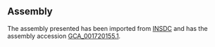 
Assembly
--------

The assembly presented has been imported from 
[INSDC](http://www.insdc.org) and has the assembly accession
[GCA\_001720155.1](http://www.ebi.ac.uk/ena/data/view/GCA_001720155.1).

